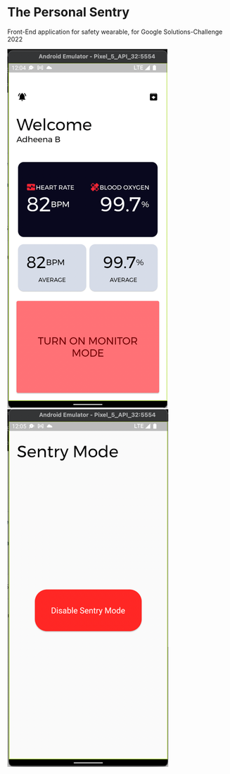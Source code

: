 # The Personal Sentry

Front-End application for safety wearable, for Google Solutions-Challenge 2022

![Alt text](/screenshots/img.png?raw=true "Application Dash Board")
![Alt text](/screenshots/img_1.png?raw=true "Sentry Mode")


